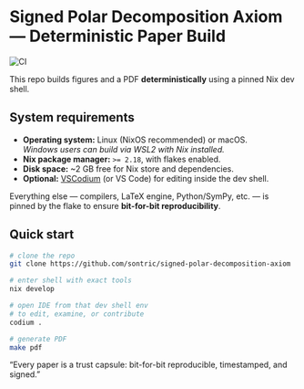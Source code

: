 # Signed Polar Decomposition Axiom — Deterministic Paper Build
![CI](https://github.com/sontric/signed-polar-decomposition-axiom/actions/workflows/build-paper.yml/badge.svg)

This repo builds figures and a PDF **deterministically** using a pinned Nix dev shell.

## System requirements

- **Operating system:** Linux (NixOS recommended) or macOS.  
  *Windows users can build via WSL2 with Nix installed.*
- **Nix package manager:** `>= 2.18`, with flakes enabled.  
- **Disk space:** ~2 GB free for Nix store and dependencies.  
- **Optional:** [VSCodium](https://vscodium.com/) (or VS Code) for editing inside the dev shell.  

Everything else — compilers, LaTeX engine, Python/SymPy, etc. — is pinned by the flake to ensure **bit-for-bit reproducibility**.

## Quick start

```bash
# clone the repo
git clone https://github.com/sontric/signed-polar-decomposition-axiom

# enter shell with exact tools
nix develop

# open IDE from that dev shell env
# to edit, examine, or contribute
codium .

# generate PDF
make pdf
```

“Every paper is a trust capsule: bit-for-bit reproducible, timestamped, and signed.”